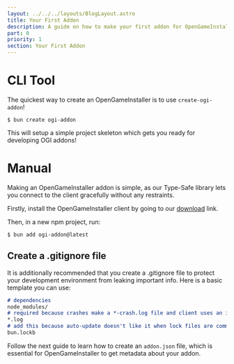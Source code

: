 ```yaml
---
layout: ../../../layouts/BlogLayout.astro
title: Your First Addon
description: A guide on how to make your first addon for OpenGameInstaller.
part: 0
priority: 1
section: Your First Addon
---
```


# CLI Tool

The quickest way to create an OpenGameInstaller is to use `create-ogi-addon`!

```shell
$ bun create ogi-addon
```

This will setup a simple project skeleton which gets you ready for developing OGI addons!

# Manual

Making an OpenGameInstaller addon is simple, as our Type-Safe library lets you connect to the client gracefully without any restraints.

Firstly, install the OpenGameInstaller client by going to our [download](/) link. 

Then, in a new npm project, run:

```shell
$ bun add ogi-addon@latest
```

## Create a .gitignore file
It is additionally recommended that you create a .gitignore file to protect your development environment from leaking important info. Here is a basic template you can use:
```md
# dependencies
node_modules/
# required because crashes make a *-crash.log file and client uses an installation.log file to verify addon installs.
*.log
# add this because auto-update doesn't like it when lock files are committed.
bun.lockb
```
Follow the next guide to learn how to create an `addon.json` file, which is essential for OpenGameInstaller to get metadata about your addon.